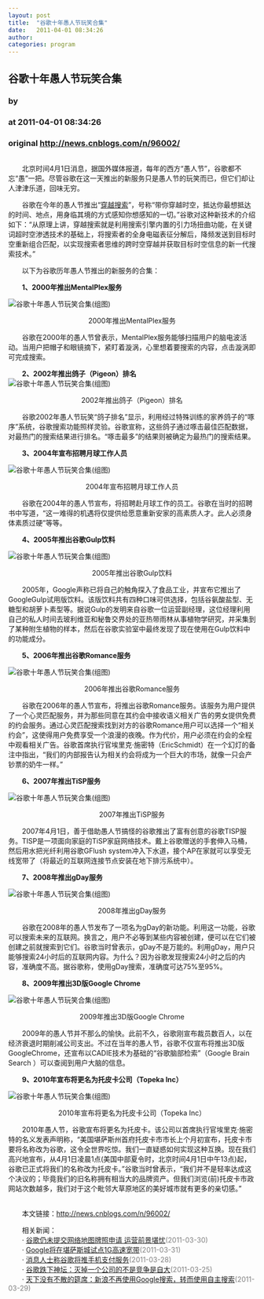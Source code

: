 ```yaml
---
layout: post
title:  "谷歌十年愚人节玩笑合集"
date:   2011-04-01 08:34:26
author: 
categories: program
---
```


## 谷歌十年愚人节玩笑合集
### by 
### at 2011-04-01 08:34:26
### original <http://news.cnblogs.com/n/96002/>

<p style="text-align:center"><img src="http://pic003.cnblogs.com/2011/1/201104/2011040109490671.png" alt=""></p>
<p>　　北京时间4月1日消息，据国外媒体报道，每年的西方“愚人节”，谷歌都不忘“愚”一把。尽管谷歌在这一天推出的新服务只是愚人节的玩笑而已，但它们却让人津津乐道，回味无穷。</p>
<p>　　谷歌在今年的愚人节推出“<a href="http://www.google.cn/intl/zh-CN/landing/teleport/">穿越搜索</a>”，号称“带你穿越时空，抵达你最想抵达的时间、地点，用身临其境的方式感知你想感知的一切。”谷歌对这种新技术的介绍如下：“从原理上讲，穿越搜索就是利用搜索引擎内置的引力场扭曲功能，在关键词超时空渗透技术的基础上，将搜索者的全身电磁表征分解后，降频发送到目标时空重新组合匹配，以实现搜索者思维的跨时空穿越并获取目标时空信息的新一代搜索技术。”</p>
<p>　　以下为谷歌历年愚人节推出的新服务的合集：</p>
<p>　　<strong>1、2000年推出MentalPlex服务</strong></p>
<p><img style="display:block;margin-left:auto;margin-right:auto" src="http://img1.gtimg.com/tech/pics/hv1/100/34/751/48842545.jpg" alt="谷歌十年愚人节玩笑合集(组图)"></p>
<p style="text-align:center">2000年推出MentalPlex服务</p>
<p>　　谷歌在2000年的愚人节曾表示，MentalPlex服务能够扫描用户的脑电波活动。当用户把帽子和眼镜摘下，紧盯着漩涡，心里想着要搜索的内容，点击漩涡即可完成搜索。</p>
<p>　　<strong>2、2002年推出鸽子（Pigeon）排名</strong><img style="display:block;margin-left:auto;margin-right:auto" src="http://img1.gtimg.com/tech/pics/hv1/141/34/751/48842586.jpg" alt="谷歌十年愚人节玩笑合集(组图)"></p>
<p style="text-align:center">2002年推出鸽子（Pigeon）排名</p>
<p>　　谷歌2002年愚人节玩笑“鸽子排名”显示，利用经过特殊训练的家养鸽子的“啄序”系统，谷歌搜索功能照样灵验。谷歌宣称，这些鸽子通过啄击最佳匹配数据，对最热门的搜索结果进行排名。“啄击最多”的结果则被确定为最热门的搜索结果。</p>
<p>　　<strong>3、2004年宣布招聘月球工作人员</strong></p>
<p><img style="display:block;margin-left:auto;margin-right:auto" src="http://img1.gtimg.com/tech/pics/hv1/146/34/751/48842591.jpg" alt="谷歌十年愚人节玩笑合集(组图)"></p>
<p style="text-align:center">2004年宣布招聘月球工作人员</p>
<p>　　谷歌在2004年的愚人节宣布，将招聘赴月球工作的员工。谷歌在当时的招聘书中写道，“这一难得的机遇将仅提供给愿意重新安家的高素质人才。此人必须身体素质过硬”等等。</p>
<p>　　<strong>4、2005年推出谷歌Gulp饮料</strong></p>
<p><img style="display:block;margin-left:auto;margin-right:auto" src="http://img1.gtimg.com/tech/pics/hv1/172/34/751/48842617.jpg" alt="谷歌十年愚人节玩笑合集(组图)"></p>
<p style="text-align:center">2005年推出谷歌Gulp饮料</p>
<p>　　2005年，Google声称已将自己的触角探入了食品工业，并宣布它推出了GoogleGulp试用版饮料。该版饮料共有四种口味可供选择，包括谷氨酸盐型、无糖型和胡萝卜素型等。据说Gulp的发明来自谷歌一位运营副经理，这位经理利用自己的私人时间去玻利维亚和秘鲁交界处的亚热带雨林从事植物学研究，并采集到了某种附生植物的样本，然后在谷歌实验室中最终发现了现在使用在Gulp饮料中的功能成分。</p>
<p>　　<strong>5、2006年推出谷歌Romance服务</strong></p>
<p><img style="display:block;margin-left:auto;margin-right:auto" src="http://img1.gtimg.com/tech/pics/hv1/188/34/751/48842633.jpg" alt="谷歌十年愚人节玩笑合集(组图)"></p>
<p style="text-align:center">2006年推出谷歌Romance服务</p>
<p>　　谷歌在2006年的愚人节宣布，将推出谷歌Romance服务。该服务为用户提供了一个心灵匹配服务，并为那些同意在其约会中接收语义相关广告的男女提供免费的约会服务。通过心灵匹配搜索找到对方的谷歌Romance用户可以选择一个“相关约会”，这使得用户免费享受一个浪漫的夜晚。作为代价，用户必须在约会的全程中观看相关广告。谷歌首席执行官埃里克·施密特（EricSchmidt）在一个幻灯的备注中指出，“我们的内部报告认为相关约会将成为一个巨大的市场，就像一只会产钞票的奶牛一样。”</p>
<p>　　<strong>6、2007年推出TiSP服务</strong></p>
<p><img style="display:block;margin-left:auto;margin-right:auto" src="http://img1.gtimg.com/tech/pics/hv1/198/34/751/48842643.jpg" alt="谷歌十年愚人节玩笑合集(组图)"></p>
<p style="text-align:center">2007年推出TiSP服务</p>
<p>　　2007年4月1日，善于借助愚人节搞怪的谷歌推出了富有创意的谷歌TISP服务。TISP是一项面向家庭的TiSP家庭网络技术。戴上谷歌赠送的手套伸入马桶，然后用水把光纤利用谷歌GFlush system冲入下水道，接个AP在家就可以享受无线宽带了（将最近的互联网连接节点安装在地下排污系统中）。</p>
<p>　　<strong>7、2008年推出gDay服务</strong></p>
<p><img style="display:block;margin-left:auto;margin-right:auto" src="http://img1.gtimg.com/tech/pics/hv1/206/34/751/48842651.jpg" alt="谷歌十年愚人节玩笑合集(组图)"></p>
<p style="text-align:center">2008年推出gDay服务</p>
<p>　　谷歌在2008年的愚人节发布了一项名为gDay的新功能。利用这一功能，谷歌可以搜索未来的互联网。换言之，用户不必等到某些内容被创建，便可以在它们被创建之前就搜索到它们。谷歌当时曾表示，gDay不是万能的。利用gDay，用户只能够搜索24小时后的互联网内容。为什么？因为谷歌发现搜索24小时之后的内容，准确度不高。据谷歌称，使用gDay搜索，准确度可达75%至95%。 </p>
<p>　　<strong>8、2009年推出3D版Google Chrome</strong></p>
<p><img style="display:block;margin-left:auto;margin-right:auto" src="http://img1.gtimg.com/tech/pics/hv1/220/34/751/48842665.jpg" alt="谷歌十年愚人节玩笑合集(组图)"></p>
<p style="text-align:center">2009年推出3D版Google Chrome</p>
<p>　　2009年的愚人节并不那么的愉快。此前不久，谷歌刚宣布裁员数百人，以在经济衰退时期削减公司支出。不过在当年的愚人节，谷歌不仅宣布将推出3D版GoogleChrome，还宣布以CADIE技术为基础的“谷歌脑部检索”（Google Brain Search ）可以查阅到用户大脑的信息。</p>
<p>　　<strong>9、2010年宣布将更名为托皮卡公司（Topeka Inc）</strong></p>
<p><img style="display:block;margin-left:auto;margin-right:auto" src="http://img1.gtimg.com/tech/pics/hv1/228/34/751/48842673.png" alt="谷歌十年愚人节玩笑合集(组图)"></p>
<p style="text-align:center">2010年宣布将更名为托皮卡公司（Topeka Inc）</p>
<p>　　2010年愚人节，谷歌宣布将更名为托皮卡。该公司以首席执行官埃里克·施密特的名义发表声明称，“美国堪萨斯州首府托皮卡市市长上个月初宣布，托皮卡市要将名称改为谷歌，这令全世界吃惊。我们一直疑惑如何实现这种互换。现在我们高兴地宣布，从4月1日凌晨1点(美国中部夏令时，北京时间4月1日中午13点)起，谷歌已正式将我们的名称改为托皮卡。”谷歌当时曾表示，“我们并不是轻率达成这个决议的；毕竟我们的旧名称拥有相当大的品牌资产。但我们浏览(前)托皮卡市政网站次数越多，我们对于这个毗邻大草原地区的美好城市就有更多的亲切感。”</p><p><br>　　本文链接：<a href="http://news.cnblogs.com/n/96002/">http://news.cnblogs.com/n/96002/</a></p><p>　　相关新闻：<br>　　· <a href="http://news.cnblogs.com/n/95785/">谷歌仍未提交网络地图牌照申请 运营前景堪忧</a><span style="color:gray">(2011-03-30)</span><br>　　· <a href="http://news.cnblogs.com/n/95875/">Google将在堪萨斯城试点1G高速宽带</a><span style="color:gray">(2011-03-31)</span><br>　　· <a href="http://news.cnblogs.com/n/95543/">消息人士称谷歌将推手机支付服务</a><span style="color:gray">(2011-03-28)</span><br>　　· <a href="http://news.cnblogs.com/n/95344/">谷歌跌下神坛：灭掉一个公司的不是竞争是自大</a><span style="color:gray">(2011-03-25)</span><br>　　· <a href="http://news.cnblogs.com/n/95718/">天下没有不散的筵席：新浪不再使用Google搜索，转而使用自主搜索</a><span style="color:gray">(2011-03-29)</span><br></p><img src="http://news.cnblogs.com/news/rssclick.aspx?id=96002" width="1" height="1" alt="">